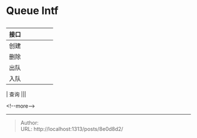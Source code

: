 # Queue Intf


## 


| 接口 |  |  |  |  |  |
| ---- |  ----  |  ----  |  ---- |  ----  |  ----  |
| 创建 |  |  |  |  | |
| 删除 |  |  |  |  | |
| 出队 |  |  |  |  | |
| 入队 |  |  |  |  | |

| 查询 |||









&lt;!--more--&gt;


---

> Author:   
> URL: http://localhost:1313/posts/8e0d8d2/  

